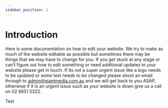 ```yaml
---
sidebar_position: 1
---
```


# Introduction

Here is some documentation on how to edit your website. We try to make as much of the website editable as possible but sometimes there may be things that we may have to change for you. If you get stuck at any stage or can’t figure out how to edit something or need additional updates to your website please get in touch. If its not a super urgent issue like a logo needs to be updated or some text needs to be changed please shoot an email through to admin@giantmedia.com.au and we will get back to you ASAP, otherwise if it is an urgent issue such as your website is down give us a call on 02 6651 5322.

Test
